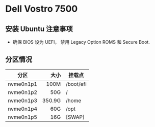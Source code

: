 # Dell Vostro 7500

## 安装 Ubuntu 注意事项

* 确保 BIOS 设为 UEFI， 禁用 Legacy Option ROMS 和 Secure Boot.

## 分区情况

| 分区 | 大小 | 挂载点 |
|    :---:    |    ---:   |    ---    |
| nvme0n1p1 |   100M | /boot/efi |
| nvme0n1p2 |    50G | /         |
| nvme0n1p3 | 350.9G | /home     |
| nvme0n1p4 |    60G | /opt      |
| nvme0n1p5 |    16G | [SWAP]    |
